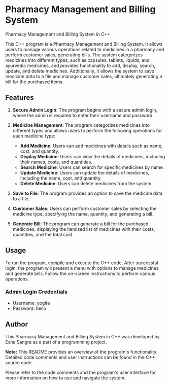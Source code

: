 # Pharmacy Management and Billing System 
Pharmacy Management and Billing System in C++

This C++ program is a Pharmacy Management and Billing System. It allows users to manage various operations related to medicines in a pharmacy and perform customer sales, generating bills. The system categorizes medicines into different types, such as capsules, tablets, liquids, and ayurvedic medicines, and provides functionality to add, display, search, update, and delete medicines. Additionally, it allows the system to save medicine data to a file and manage customer sales, ultimately generating a bill for the purchased items.

## Features

1. **Secure Admin Login**: The program begins with a secure admin login, where the admin is required to enter their username and password.

2. **Medicine Management**: The program categorizes medicines into different types and allows users to perform the following operations for each medicine type:
   - **Add Medicine**: Users can add medicines with details such as name, cost, and quantity.
   - **Display Medicine**: Users can view the details of medicines, including their names, costs, and quantities.
   - **Search Medicine**: Users can search for specific medicines by name.
   - **Update Medicine**: Users can update the details of medicines, including the name, cost, and quantity.
   - **Delete Medicine**: Users can delete medicines from the system.

3. **Save to File**: The program provides an option to save the medicine data to a file.

4. **Customer Sales**: Users can perform customer sales by selecting the medicine type, specifying the name, quantity, and generating a bill.

5. **Generate Bill**: The program can generate a bill for the purchased medicines, displaying the itemized list of medicines with their costs, quantities, and the total cost.

## Usage

To run the program, compile and execute the C++ code. After successful login, the program will present a menu with options to manage medicines and generate bills. Follow the on-screen instructions to perform various operations.

### Admin Login Credentials

- Username: yogita
- Password: hello

## Author

This Pharmacy Management and Billing System in C++ was developed by Esha Sangra as a part of a programming project.

**Note:** This README provides an overview of the program's functionality. Detailed code comments and user instructions can be found in the C++ source code.

Please refer to the code comments and the program's user interface for more information on how to use and navigate the system.
